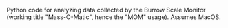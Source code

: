 Python code for analyzing data collected by the Burrow Scale Monitor (working title "Mass-O-Matic", hence the "MOM" usage). Assumes MacOS.

